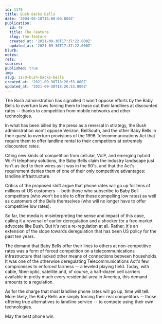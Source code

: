 ```yaml
---
id: 1170
title: Bush Backs Bells
date: '2004-06-10T16:00:00.000Z'
publication:
  id: 48
  title: The Feature
  slug: the-feature
  created_at: '2021-09-30T17:37:22.000Z'
  updated_at: '2021-09-30T17:37:22.000Z'
blurb: 
notes: 
refs: 
sources: 
published: true
img: 
slug: 1170-bush-backs-bells
created_at: '2021-09-30T18:20:53.000Z'
updated_at: '2021-09-30T18:20:53.000Z'
---
```

The Bush administration has signalled it won't oppose efforts by the Baby Bells to overturn laws forcing them to lease out their landlines at discounted rates -- thanks to competition from mobile networks and other technologies.

In what has been billed by the press as a reversal in strategy, the Bush administration won't oppose Verizon, BellSouth, and the other Baby Bells in their quest to overturn provisions of the 1996 Telecommunications Act that require them to offer landline rental to their competitors at extremely discounted rates.

Citing new kinds of competition from cellular, VoIP, and emerging hybrid Wi-Fi telephony solutions, the Baby Bells claim the industry landscape just isn't as tied to their wires as it was in the 90's, and that the Act's requirement denies them of one of their only competitive advantages: landline infrastructure.

Critics of the proposed shift argue that phone rates will go up for tens of millions of US customers -- both those who subscribe to Baby Bell competitors (who won't be able to offer those compelling low rates) as well as customers of the Bells themselves (who will no longer have to offer competitive low rates).

So far, the media is misinterpreting the sense and impact of this case, calling it a reversal of earlier deregulation and a shocker for a free market advocate like Bush. But it's not a re-regulation at all. Rather, it's an extension of the slope towards deregulation that has been US policy for the past ten years.

The demand that Baby Bells offer their lines to others at non-competitive rates was a form of forced competition on a telecommunications infrastructure that lacked other means of connections between households. It was one of the otherwise deregulating Telecommunications Act's few compromises to enforced fairness -- a leveled playing field. Today, with cable, fiber-optic, satellite and, of course, a half-dozen cell carriers available in pretty much every residential area in America, this demand amounts to a regulation.

As for the charge that most landline phone rates will go up, time will tell. More likely, the Baby Bells are simply forcing their real competitors -- those offering true alternatives to landline service -- to compete using their own technologies.

May the best phone win.

